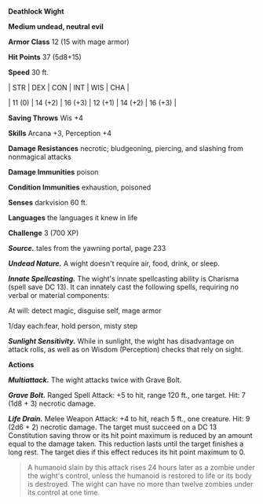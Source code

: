 **Deathlock Wight**

**Medium undead, neutral evil**

**Armor Class** 12 (15 with mage armor)

**Hit Points** 37 (5d8+15)

**Speed** 30 ft.

|   STR   |   DEX   |   CON   |   INT   |   WIS   |   CHA   |
  
| 11 (0) | 14 (+2) | 16 (+3) | 12 (+1) | 14 (+2) | 16 (+3) |

**Saving Throws** Wis +4

**Skills** Arcana +3, Perception +4

**Damage Resistances** necrotic; bludgeoning, piercing, and slashing from nonmagical attacks

**Damage Immunities** poison

**Condition Immunities** exhaustion, poisoned

**Senses** darkvision 60 ft.

**Languages** the languages it knew in life

**Challenge** 3 (700 XP)

***Source.*** tales from the yawning portal,  page 233

***Undead Nature.*** A wight doesn't require air, food, drink, or sleep.

***Innate Spellcasting.*** The wight's innate spellcasting ability is Charisma (spell save DC 13). It can innately cast the following spells, requiring no verbal or material components:

At will: detect magic, disguise self, mage armor 

1/day each:fear, hold person, misty step

***Sunlight Sensitivity.*** While in sunlight, the wight has disadvantage on attack rolls, as well as on Wisdom (Perception) checks that rely on sight.

**Actions**

***Multiattack.*** The wight attacks twice with Grave Bolt.

***Grave Bolt.*** Ranged Spell Attack: +5 to hit, range 120 ft., one target. Hit: 7 (1d8 + 3) necrotic damage.

***Life Drain.*** Melee Weapon Attack: +4 to hit, reach 5 ft., one creature. Hit: 9 (2d6 + 2) necrotic damage. The target must succeed on a DC 13 Constitution saving throw or its hit point maximum is reduced by an amount equal to the damage taken. This reduction lasts until the target finishes a long rest. The target dies if this effect reduces its hit point maximum to 0.

>A humanoid slain by this attack rises 24 hours later as a zombie under the wight's control, unless the humanoid is restored to life or its body is destroyed. The wight can have no more than twelve zombies under its control at one time.

